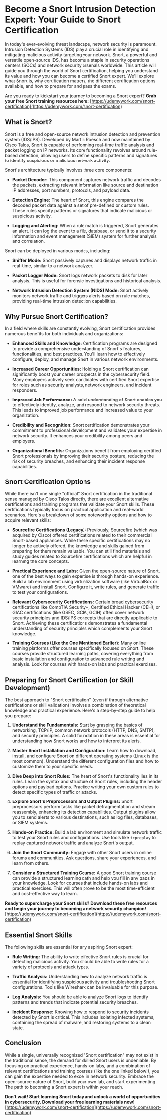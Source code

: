 # Become a Snort Intrusion Detection Expert: Your Guide to Snort Certification

In today's ever-evolving threat landscape, network security is paramount.  Intrusion Detection Systems (IDS) play a crucial role in identifying and mitigating malicious activity targeting your network. Snort, a powerful and versatile open-source IDS, has become a staple in security operations centers (SOCs) and network security arsenals worldwide.  This article will guide you through the world of Snort certification, helping you understand its value and how you can become a certified Snort expert.  We'll explore what Snort is, why certification matters, the different certification options available, and how to prepare for and pass the exams.

Are you ready to kickstart your journey to becoming a Snort expert? **Grab your free Snort training resources here:** [https://udemywork.com/snort-certification](https://udemywork.com/snort-certification)

## What is Snort?

Snort is a free and open-source network intrusion detection and prevention system (IDS/IPS).  Developed by Martin Roesch and now maintained by Cisco Talos, Snort is capable of performing real-time traffic analysis and packet logging on IP networks.  Its core functionality revolves around rule-based detection, allowing users to define specific patterns and signatures to identify suspicious or malicious network activity.

Snort's architecture typically involves three core components:

*   **Packet Decoder:**  This component captures network traffic and decodes the packets, extracting relevant information like source and destination IP addresses, port numbers, protocols, and payload data.

*   **Detection Engine:** The heart of Snort, this engine compares the decoded packet data against a set of pre-defined or custom rules.  These rules specify patterns or signatures that indicate malicious or suspicious activity.

*   **Logging and Alerting:**  When a rule match is triggered, Snort generates an alert. It can log the event to a file, database, or send it to a security information and event management (SIEM) system for further analysis and correlation.

Snort can be deployed in various modes, including:

*   **Sniffer Mode:**  Snort passively captures and displays network traffic in real-time, similar to a network analyzer.

*   **Packet Logger Mode:** Snort logs network packets to disk for later analysis. This is useful for forensic investigations and historical analysis.

*   **Network Intrusion Detection System (NIDS) Mode:**  Snort actively monitors network traffic and triggers alerts based on rule matches, providing real-time intrusion detection capabilities.

## Why Pursue Snort Certification?

In a field where skills are constantly evolving, Snort certification provides numerous benefits for both individuals and organizations:

*   **Enhanced Skills and Knowledge:** Certification programs are designed to provide a comprehensive understanding of Snort's features, functionalities, and best practices.  You'll learn how to effectively configure, deploy, and manage Snort in various network environments.

*   **Increased Career Opportunities:**  Holding a Snort certification can significantly boost your career prospects in the cybersecurity field.  Many employers actively seek candidates with certified Snort expertise for roles such as security analysts, network engineers, and incident responders.

*   **Improved Job Performance:** A solid understanding of Snort enables you to effectively identify, analyze, and respond to network security threats. This leads to improved job performance and increased value to your organization.

*   **Credibility and Recognition:** Snort certification demonstrates your commitment to professional development and validates your expertise in network security.  It enhances your credibility among peers and employers.

*   **Organizational Benefits:** Organizations benefit from employing certified Snort professionals by improving their security posture, reducing the risk of security breaches, and enhancing their incident response capabilities.

## Snort Certification Options

While there isn't one single "official" Snort certification in the traditional sense managed by Cisco Talos directly, there are excellent alternative certifications and training programs that validate your Snort skills. These certifications typically focus on practical application and real-world scenarios. Here's a breakdown of some noteworthy options and how to acquire relevant skills:

*   **Sourcefire Certifications (Legacy):** Previously, Sourcefire (which was acquired by Cisco) offered certifications related to their commercial Snort-based appliances. While these specific certifications may no longer be actively offered, the knowledge and skills gained from preparing for them remain valuable. You can still find materials and study guides related to Sourcefire certifications which are helpful in learning the core concepts.

*   **Practical Experience and Labs:** Given the open-source nature of Snort, one of the best ways to gain expertise is through hands-on experience. Build a lab environment using virtualization software (like VirtualBox or VMware) and install Snort. Configure it, write rules, and generate traffic to test your configurations.

*   **Relevant Cybersecurity Certifications:** Certain broad cybersecurity certifications like CompTIA Security+, Certified Ethical Hacker (CEH), or GIAC certifications (like GSEC, GCIA, GCIH) often cover network security principles and IDS/IPS concepts that are directly applicable to Snort. Achieving these certifications demonstrates a fundamental understanding of security principles which complements your Snort knowledge.

*   **Training Courses (Like the One Mentioned Earlier):** Many online training platforms offer courses specifically focused on Snort. These courses provide structured learning paths, covering everything from basic installation and configuration to advanced rule writing and analysis. Look for courses with hands-on labs and practical exercises.

## Preparing for Snort Certification (or Skill Development)

The best approach to "Snort certification" (even if through alternative certifications or skill validation) involves a combination of theoretical knowledge and practical experience. Here's a step-by-step guide to help you prepare:

1.  **Understand the Fundamentals:**  Start by grasping the basics of networking, TCP/IP, common network protocols (HTTP, DNS, SMTP), and security principles. A solid foundation in these areas is essential for understanding how Snort works and how to interpret its alerts.

2.  **Master Snort Installation and Configuration:** Learn how to download, install, and configure Snort on different operating systems (Linux is the most common).  Understand the different configuration files and how to customize them to your specific needs.

3.  **Dive Deep into Snort Rules:**  The heart of Snort's functionality lies in its rules.  Learn the syntax and structure of Snort rules, including the header options and payload options.  Practice writing your own custom rules to detect specific types of traffic or attacks.

4.  **Explore Snort's Preprocessors and Output Plugins:**  Snort preprocessors perform tasks like packet defragmentation and stream reassembly, enhancing its detection capabilities.  Output plugins allow you to send alerts to various destinations, such as log files, databases, or SIEM systems.

5.  **Hands-on Practice:**  Build a lab environment and simulate network traffic to test your Snort rules and configurations.  Use tools like `tcpreplay` to replay captured network traffic and analyze Snort's output.

6.  **Join the Snort Community:**  Engage with other Snort users in online forums and communities.  Ask questions, share your experiences, and learn from others.

7.  **Consider a Structured Training Course:** A good Snort training course can provide a structured learning path and help you fill in any gaps in your knowledge. Look for courses that include hands-on labs and practical exercises. This will often prove to be the most time-efficient and cost-effective way to learn.

**Ready to supercharge your Snort skills? Download these free resources and begin your journey to becoming a network security champion!** [https://udemywork.com/snort-certification](https://udemywork.com/snort-certification)

## Essential Snort Skills

The following skills are essential for any aspiring Snort expert:

*   **Rule Writing:**  The ability to write effective Snort rules is crucial for detecting malicious activity. You should be able to write rules for a variety of protocols and attack types.

*   **Traffic Analysis:**  Understanding how to analyze network traffic is essential for identifying suspicious activity and troubleshooting Snort configurations.  Tools like Wireshark can be invaluable for this purpose.

*   **Log Analysis:**  You should be able to analyze Snort logs to identify patterns and trends that indicate potential security breaches.

*   **Incident Response:**  Knowing how to respond to security incidents detected by Snort is critical. This includes isolating infected systems, containing the spread of malware, and restoring systems to a clean state.

## Conclusion

While a single, universally recognized "Snort certification" may not exist in the traditional sense, the demand for skilled Snort users is undeniable. By focusing on practical experience, hands-on labs, and a combination of relevant certifications and training courses (like the one linked below!), you can gain the expertise needed to excel in network security. Embrace the open-source nature of Snort, build your own lab, and start experimenting. The path to becoming a Snort expert is within your reach.

**Don't wait! Start learning Snort today and unlock a world of opportunities in cybersecurity. Download your free learning materials now!** [https://udemywork.com/snort-certification](https://udemywork.com/snort-certification)

